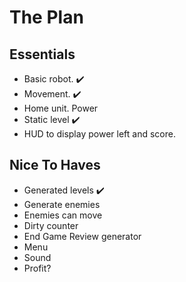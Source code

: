 # The Plan

## Essentials

* Basic robot. ✔️
* Movement. ✔️
* Home unit. Power ️️️️️
* Static level ✔️
* HUD to display power left and score.

## Nice To Haves

* Generated levels ✔️
* Generate enemies
* Enemies can move
* Dirty counter
* End Game Review generator
* Menu
* Sound
* Profit?